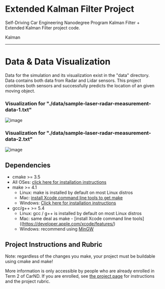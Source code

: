 # Extended Kalman Filter Project
Self-Driving Car Engineering Nanodegree Program Kalman Filter + Extended Kalman Filter project code. 

Kalman 

---

# Data & Data Visualization
Data for the simulation and its visualization exist in the "data" directory. Data contains both data from Radar and Lidar sensors. This project combines both sensors and successfully predicts the location of an given moving object. 

### Visualization for "./data/sample-laser-radar-measurement-data-1.txt"
![image](https://github.com/gungorbasa/Self-Driving-Car---Udacity/blob/master/CarND-Extended-Kalman-Filter-Project-master/data/EKF_data1.png?raw=true "Visualization for sample-laser-radar-measurement-data-1")

### Visualization for "./data/sample-laser-radar-measurement-data-2.txt"
![image](https://github.com/gungorbasa/Self-Driving-Car---Udacity/blob/master/CarND-Extended-Kalman-Filter-Project-master/data/EKF_data2.png?raw=true "Visualization for sample-laser-radar-measurement-data-2")

## Dependencies

* cmake >= 3.5
 * All OSes: [click here for installation instructions](https://cmake.org/install/)
* make >= 4.1
  * Linux: make is installed by default on most Linux distros
  * Mac: [install Xcode command line tools to get make](https://developer.apple.com/xcode/features/)
  * Windows: [Click here for installation instructions](http://gnuwin32.sourceforge.net/packages/make.htm)
* gcc/g++ >= 5.4
  * Linux: gcc / g++ is installed by default on most Linux distros
  * Mac: same deal as make - [install Xcode command line tools]((https://developer.apple.com/xcode/features/)
  * Windows: recommend using [MinGW](http://www.mingw.org/)


## Project Instructions and Rubric

Note: regardless of the changes you make, your project must be buildable using
cmake and make!

More information is only accessible by people who are already enrolled in Term 2
of CarND. If you are enrolled, see [the project page](https://classroom.udacity.com/nanodegrees/nd013/parts/40f38239-66b6-46ec-ae68-03afd8a601c8/modules/0949fca6-b379-42af-a919-ee50aa304e6a/lessons/f758c44c-5e40-4e01-93b5-1a82aa4e044f/concepts/12dd29d8-2755-4b1b-8e03-e8f16796bea8)
for instructions and the project rubric.
